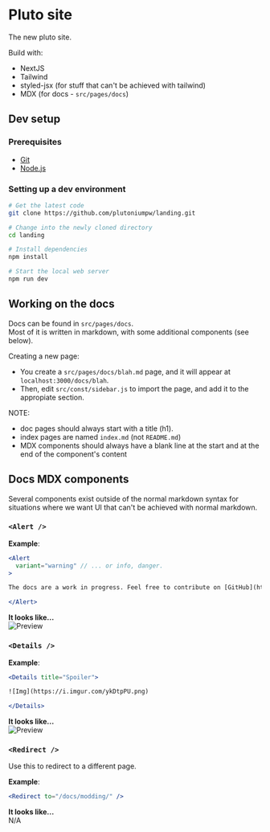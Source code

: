 # Pluto site

The new pluto site.

Build with:

- NextJS
- Tailwind
- styled-jsx (for stuff that can't be achieved with tailwind)
- MDX (for docs - `src/pages/docs`)

## Dev setup

### Prerequisites

- [Git](https://git-scm.com/)
- [Node.js](https://nodejs.org/)

### Setting up a dev environment

```bash
# Get the latest code
git clone https://github.com/plutoniumpw/landing.git

# Change into the newly cloned directory
cd landing

# Install dependencies
npm install

# Start the local web server
npm run dev
```

## Working on the docs

Docs can be found in `src/pages/docs`.  
Most of it is written in markdown, with some additional components (see below).

Creating a new page:

- You create a `src/pages/docs/blah.md` page, and it will appear at `localhost:3000/docs/blah`.  
- Then, edit `src/const/sidebar.js` to import the page, and add it to the appropiate section.  

NOTE:

- doc pages should always start with a title (h1).  
- index pages are named `index.md` (not `README.md`)
- MDX components should always have a blank line at the start and at the end of the component's content  

## Docs MDX components

Several components exist outside of the normal markdown syntax for situations where we want UI that can't be achieved with normal markdown.

### `<Alert />`

**Example**:

```jsx
<Alert 
  variant="warning" // ... or info, danger.
>

The docs are a work in progress. Feel free to contribute on [GitHub](https://github.com/plutoniumpw/site/).

</Alert>
```

**It looks like...**  
![Preview](https://jari.lol/G5F25VqtTq.png)

### `<Details />`

**Example**:

```jsx
<Details title="Spoiler"> 

![Img](https://i.imgur.com/ykDtpPU.png)

</Details>
```

**It looks like...**  
![Preview](https://jari.lol/e7ink1vhIH.png)

### `<Redirect />`  

Use this to redirect to a different page.

**Example**:

```jsx
<Redirect to="/docs/modding/" />
```

**It looks like...**  
N/A
